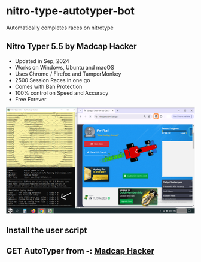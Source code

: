 # nitro-type-autotyper-bot
Automatically completes races on nitrotype

## Nitro Typer 5.5 by Madcap Hacker
* Updated in Sep, 2024
* Works on Windows, Ubuntu and macOS
* Uses Chrome / Firefox and TamperMonkey
* 2500 Session Races in one go
* Comes with Ban Protection
* 100% control on Speed and Accuracy
* Free Forever

![NitroTyper 5.5 Setup](https://raw.githubusercontent.com/PrabhakarRai/nitro-type-autotyper-bot/master/AutoTyper-Setup.png)
## Install the user script 
## GET AutoTyper from -: [Madcap Hacker](https://www.theprabhakar.in/)

